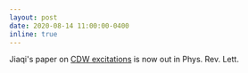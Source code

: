 ```yaml
---
layout: post
date: 2020-08-14 11:00:00-0400
inline: true
---
```


Jiaqi's paper on [CDW excitations](/publications/#Lin2020strongly) is now out in Phys. Rev. Lett.
